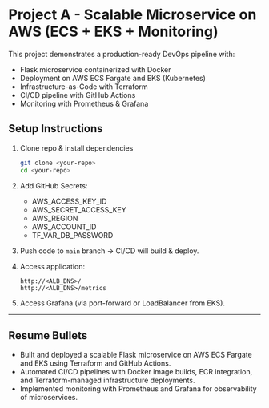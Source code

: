 # Project A - Scalable Microservice on AWS (ECS + EKS + Monitoring)

This project demonstrates a production-ready DevOps pipeline with:
- Flask microservice containerized with Docker
- Deployment on AWS ECS Fargate and EKS (Kubernetes)
- Infrastructure-as-Code with Terraform
- CI/CD pipeline with GitHub Actions
- Monitoring with Prometheus & Grafana

## Setup Instructions

1. Clone repo & install dependencies
   ```bash
   git clone <your-repo>
   cd <your-repo>
   ```

2. Add GitHub Secrets:
   - AWS_ACCESS_KEY_ID
   - AWS_SECRET_ACCESS_KEY
   - AWS_REGION
   - AWS_ACCOUNT_ID
   - TF_VAR_DB_PASSWORD

3. Push code to `main` branch → CI/CD will build & deploy.

4. Access application:
   ```
   http://<ALB_DNS>/
   http://<ALB_DNS>/metrics
   ```

5. Access Grafana (via port-forward or LoadBalancer from EKS).

---

## Resume Bullets
- Built and deployed a scalable Flask microservice on AWS ECS Fargate and EKS using Terraform and GitHub Actions.
- Automated CI/CD pipelines with Docker image builds, ECR integration, and Terraform-managed infrastructure deployments.
- Implemented monitoring with Prometheus and Grafana for observability of microservices.
